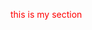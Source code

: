 <!Doctype html>

<html lang= "en">
  <head>
    <meta charset="utf8">
    <title>css selectors</title>
    <style>
    p{
      Color:red
    }
    </style>
  </head>
    <body>
    <section>
      <p>this is my section</p>
    </section>
  </body>
</html>
